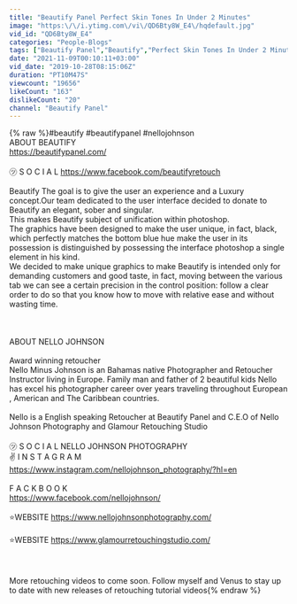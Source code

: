 ```yaml
---
title: "Beautify Panel Perfect Skin Tones In Under 2 Minutes"
image: "https:\/\/i.ytimg.com\/vi\/QD6Bty8W_E4\/hqdefault.jpg"
vid_id: "QD6Bty8W_E4"
categories: "People-Blogs"
tags: ["Beautify Panel","Beautify","Perfect Skin Tones In Under 2 Minutes"]
date: "2021-11-09T00:10:11+03:00"
vid_date: "2019-10-28T08:15:06Z"
duration: "PT10M47S"
viewcount: "19656"
likeCount: "163"
dislikeCount: "20"
channel: "Beautify Panel"
---
```

{% raw %}#beautify #beautifypanel  #nellojohnson <br />ABOUT BEAUTIFY <br /><a rel="nofollow" target="blank" href="https://beautifypanel.com/">https://beautifypanel.com/</a><br /><br />㋡ S O C I A L    <a rel="nofollow" target="blank" href="https://www.facebook.com/beautifyretouch">https://www.facebook.com/beautifyretouch</a><br /><br />Beautify The goal is to give the user an experience and a Luxury concept.Our team dedicated to the user interface decided to donate to Beautify an elegant, sober and singular.<br />This makes Beautify subject of unification within photoshop.<br />The graphics have been designed to make the user unique, in fact, black, which perfectly matches the bottom blue hue make the user in its possession is distinguished by possessing the interface photoshop a single element in his kind.<br />We decided to make unique graphics to make Beautify is intended only for demanding customers and good taste, in fact, moving between the various tab we can see a certain precision in the control position: follow a clear order to do so that you know how to move with relative ease and without wasting time.<br /><br /><br /><br />ABOUT NELLO JOHNSON<br /><br />Award winning retoucher <br />Nello Minus Johnson is an Bahamas native Photographer and Retoucher Instructor living in Europe. Family man and father of 2 beautiful kids Nello has excel his photographer career over years traveling throughout European , American and The Caribbean  countries. <br /><br />Nello is a English speaking  Retoucher at Beautify Panel and C.E.O of Nello Johnson Photography and Glamour Retouching Studio <br /><br />㋡ S O C I A L   NELLO JOHNSON PHOTOGRAPHY  <br />✌ I N S T A G R A M <a rel="nofollow" target="blank" href="https://www.instagram.com/nellojohnson_photography/?hl=en">https://www.instagram.com/nellojohnson_photography/?hl=en</a><br /><br /> F A C K B O O K <br /><a rel="nofollow" target="blank" href="https://www.facebook.com/nellojohnson/">https://www.facebook.com/nellojohnson/</a><br /><br />⭐WEBSITE <a rel="nofollow" target="blank" href="https://www.nellojohnsonphotography.com/">https://www.nellojohnsonphotography.com/</a><br /><br />⭐WEBSITE <a rel="nofollow" target="blank" href="https://www.glamourretouchingstudio.com/">https://www.glamourretouchingstudio.com/</a><br /> <br /><br /><br />More retouching videos to come soon. Follow myself and Venus to stay up to date with new releases of retouching tutorial videos{% endraw %}
